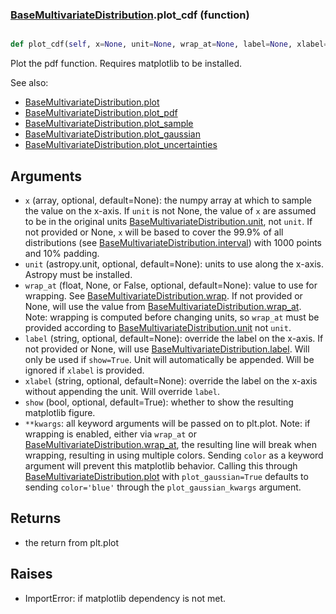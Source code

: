 ### [BaseMultivariateDistribution](BaseMultivariateDistribution.md).plot_cdf (function)


```py

def plot_cdf(self, x=None, unit=None, wrap_at=None, label=None, xlabel=None, show=False, **kwargs)

```



Plot the pdf function.  Requires matplotlib to be installed.

See also:

* [BaseMultivariateDistribution.plot](BaseMultivariateDistribution.plot.md)
* [BaseMultivariateDistribution.plot_pdf](BaseMultivariateDistribution.plot_pdf.md)
* [BaseMultivariateDistribution.plot_sample](BaseMultivariateDistribution.plot_sample.md)
* [BaseMultivariateDistribution.plot_gaussian](BaseMultivariateDistribution.plot_gaussian.md)
* [BaseMultivariateDistribution.plot_uncertainties](BaseMultivariateDistribution.plot_uncertainties.md)

Arguments
-----------
* `x` (array, optional, default=None): the numpy array at which to
    sample the value on the x-axis.  If `unit` is not None, the value
    of `x` are assumed to be in the original units [BaseMultivariateDistribution.unit](BaseMultivariateDistribution.unit.md),
    not `unit`.  If not provided or None, `x` will be based to cover
    the 99.9% of all distributions (see [BaseMultivariateDistribution.interval](BaseMultivariateDistribution.interval.md)) with 1000
    points and 10% padding.
* `unit` (astropy.unit, optional, default=None): units to use along
    the x-axis.  Astropy must be installed.
* `wrap_at` (float, None, or False, optional, default=None): value to
    use for wrapping.  See [BaseMultivariateDistribution.wrap](BaseMultivariateDistribution.wrap.md).  If not provided or None,
    will use the value from [BaseMultivariateDistribution.wrap_at](BaseMultivariateDistribution.wrap_at.md).  Note: wrapping is
    computed before changing units, so `wrap_at` must be provided
    according to [BaseMultivariateDistribution.unit](BaseMultivariateDistribution.unit.md) not `unit`.
* `label` (string, optional, default=None): override the label on the
    x-axis.  If not provided or None, will use [BaseMultivariateDistribution.label](BaseMultivariateDistribution.label.md).  Will
    only be used if `show=True`.  Unit will automatically be appended.
    Will be ignored if `xlabel` is provided.
* `xlabel` (string, optional, default=None): override the label on the
    x-axis without appending the unit.  Will override `label`.
* `show` (bool, optional, default=True): whether to show the resulting
    matplotlib figure.
* `**kwargs`: all keyword arguments will be passed on to plt.plot.  Note:
    if wrapping is enabled, either via `wrap_at` or [BaseMultivariateDistribution.wrap_at](BaseMultivariateDistribution.wrap_at.md),
    the resulting line will break when wrapping, resulting in using multiple
    colors.  Sending `color` as a keyword argument will prevent this
    matplotlib behavior.  Calling this through [BaseMultivariateDistribution.plot](BaseMultivariateDistribution.plot.md) with
    `plot_gaussian=True` defaults to sending `color='blue'` through
    the `plot_gaussian_kwargs` argument.

Returns
--------
* the return from plt.plot

Raises
--------
* ImportError: if matplotlib dependency is not met.

